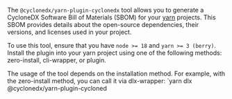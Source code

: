 The `@cyclonedx/yarn-plugin-cyclonedx` tool allows you to generate a
CycloneDX Software Bill of Materials (SBOM) for your [yarn](https://yarnpkg.com/)
projects. This SBOM provides details about the open-source dependencies, their
versions, and licenses used in your project.

To use this tool, ensure that you have `node >= 18` and `yarn >= 3 (berry)`. Install
the plugin into your yarn project using one of the following methods: zero-install,
cli-wrapper, or plugin.

The usage of the tool depends on the installation method. For example, with the
zero-install method, you can call it via dlx-wrapper: `yarn dlx @cyclonedx/yarn-plugin-cycloned